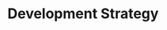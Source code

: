 # Development Strategy

<!-- translate your "must have" user stories into a development strategy -->
